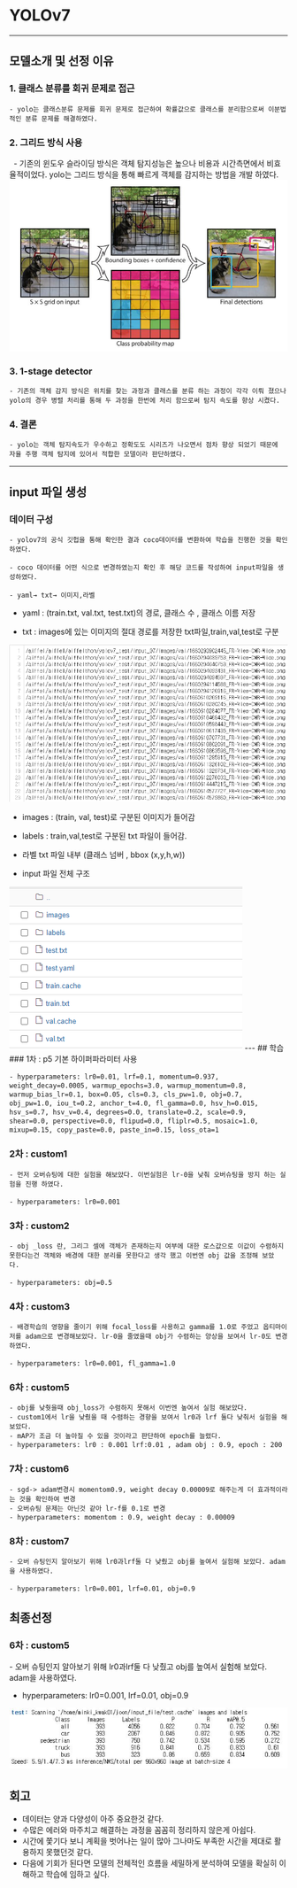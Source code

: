 # YOLOv7
---
## 모델소개 및 선정 이유

### 1. 클래스 분류를 회귀 문제로 접근

    - yolo는 클래스분류 문제를 회귀 문제로 접근하여 확률값으로 클래스를 분리함으로써 이분법적인 분류 문제를 해결하였다. 

### 2. 그리드 방식 사용
 
    - 기존의 윈도우 슬라이딩 방식은 객체 탐지성능은 높으나 비용과 시간측면에서 비효율적이었다. yolo는 그리드 방식을 통해 빠르게 객체를 감지하는 방법을 개발 하였다.
    <img src="이미지_파일/그리드 방식.JPG">

### 3. 1-stage detector

    - 기존의 객체 감지 방식은 위치를 찾는 과정과 클래스를 분류 하는 과정이 각각 이뤄 졌으나 yolo의 경우 병렬 처리를 통해 두 과정을 한번에 처리 함으로써 탐지 속도를 향상 시켰다.

### 4. 결론 

    - yolo는 객체 탐지속도가 우수하고 정확도도 시리즈가 나오면서 점차 향상 되었기 때문에 자율 주행 객체 탐지에 있어서 적합한 모델이라 판단하였다.

----
## input 파일 생성

### 데이터 구성
    - yolov7의 공식 깃헙을 통해 확인한 결과 coco데이터를 변환하여 학습을 진행한 것을 확인하였다.

    - coco 데이터를 어떤 식으로 변경하였는지 확인 후 해당 코드를 작성하여 input파일을 생성하였다.

    - yaml→ txt→ 이미지,라벨

- yaml : (train.txt, val.txt, test.txt)의 경로, 클래스 수 , 클래스 이름 저장


- txt : images에 있는 이미지의 절대 경로를 저장한 txt파일,train,val,test로 구분
<img src="이미지_파일/txt.png">
   
- images : (train, val, test)로 구분된 이미지가 들어감


- labels : train,val,test로 구분된 txt 파일이 들어감.

  
- 라벨 txt 파일 내부 (클래스 넘버 , bbox (x,y,h,w))


- input 파일 전체 구조
<img src="이미지_파일/전체구조.png">
---
## 학습 
### 1차 : p5 기본 하이퍼파라미터 사용

    - hyperparameters: lr0=0.01, lrf=0.1, momentum=0.937, weight_decay=0.0005, warmup_epochs=3.0, warmup_momentum=0.8, warmup_bias_lr=0.1, box=0.05, cls=0.3, cls_pw=1.0, obj=0.7, obj_pw=1.0, iou_t=0.2, anchor_t=4.0, fl_gamma=0.0, hsv_h=0.015, hsv_s=0.7, hsv_v=0.4, degrees=0.0, translate=0.2, scale=0.9, shear=0.0, perspective=0.0, flipud=0.0, fliplr=0.5, mosaic=1.0, mixup=0.15, copy_paste=0.0, paste_in=0.15, loss_ota=1
    
### 2차 : custom1

    - 먼저 오버슈팅에 대한 실험을 해보았다. 이번실험은 lr-0을 낮춰 오버슈팅을 방지 하는 실험을 진행 하였다.

    - hyperparameters: lr0=0.001

### 3차 : custom2

    - obj _loss 란, 그리그 셀에 객체가 존재하는지 여부에 대한 로스값으로 이값이 수렴하지 못한다는건 객체와 배경에 대한 분리를 못한다고 생각 했고 이번엔 obj 값을 조정해 보았다.  

    - hyperparameters: obj=0.5

### 4차 : custom3

    - 배경학습의 영향을 줄이기 위해 focal_loss를 사용하고 gamma를 1.0로 주었고 옵티마이저를 adam으로 변경해보았다. lr-0을 줄였을때 obj가 수렴하는 양상을 보여서 lr-0도 변경하였다.

    - hyperparameters: lr0=0.001, fl_gamma=1.0
    
### 6차 : custom5

    - obj를 낮췃을때 obj_loss가 수렴하지 못해서 이번엔 높여서 실험 해보았다.
    - custom1에서 lr을 낮췄을 때 수렴하는 경향을 보여서 lr0과 lrf 둘다 낮춰서 실험을 해보았다.
    - mAP가 조금 더 높아질 수 있을 것이라고 판단하여 epoch를 늘렸다.
    - hyperparameters: lr0 : 0.001 lrf:0.01 , adam obj : 0.9, epoch : 200

### 7차 : custom6

    - sgd-> adam변경시 momentom0.9, weight decay 0.00009로 해주는게 더 효과적이라는 것을 확인하여 변경
    - 오버슈팅 문제는 아닌것 같아 lr-f를 0.1로 변경
    - hyperparameters: momentom : 0.9, weight decay : 0.00009
    
### 8차 : custom7

    - 오버 슈팅인지 알아보기 위해 lr0과lrf둘 다 낮췄고 obj를 높여서 실험해 보았다. adam을 사용하였다.

    - hyperparameters: lr0=0.001, lrf=0.01, obj=0.9
    
## 최종선정

### 6차 : custom5

- 오버 슈팅인지 알아보기 위해 lr0과lrf둘 다 낮췄고 obj를 높여서 실험해 보았다. adam을 사용하였다.

- hyperparameters: lr0=0.001, lrf=0.01, obj=0.9
<img src="이미지_파일/custom5 결과.JPG">
   

## 회고
- 데이터는 양과 다양성이 아주 중요한것 같다.
- 수많은 에러와 마주치고 해결하는 과정을 꼼꼼히 정리하지 않은게 아쉽다.
- 시간에 쫓기다 보니 계획을 벗어나는 일이 많아 그나마도 부족한 시간을 제대로 활용하지 못했던것 같다.
- 다음에 기회가 된다면 모델의 전체적인 흐름을 세밀하게 분석하여 모델을 확실히 이해하고 학습에 임하고 싶다.

